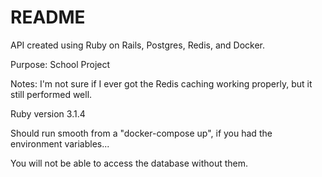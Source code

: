 # README
API created using Ruby on Rails, Postgres, Redis, and Docker.

Purpose: School Project

Notes: I'm not sure if I ever got the Redis caching working properly, but it still performed well.

Ruby version 3.1.4

Should run smooth from a "docker-compose up", if you had the environment variables...

You will not be able to access the database without them. 

